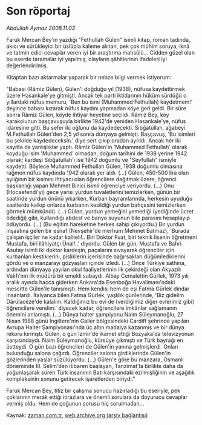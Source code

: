 # Son röportaj

*Abdullah Aymaz 2008.11.03*

<tr><td class="metin" colspan="2" style="padding-top: 20px; padding-left: 5px; padding-right: 10px;">Faruk Mercan Bey'in yazdığı "Fethullah Gülen" isimli kitap, roman tadında, akıcı ve sürükleyici bir üslûpla kaleme alınan, pek çok mühim soruya, iknâ ve tatmin edici cevaplar veren iyi bir araştırma mahsûlü... Cidden güzel olan bu eserde taramalar iyi yapılmış, olayların şâhitlerinin ifadeleri iyi değerlendirilmiş.</td></tr><tr><td class="metin" colspan="2" style="padding-top: 20px; padding-left: 5px; padding-right: 10px;"><p> Kitaptan bazı aktarmalar yaparak bir nebze bilgi vermek istiyorum: 
<p> "Babası (Râmiz Gülen), Gülen'i doğduğu yıl (1938), nüfusa kaydettirmek üzere Hasankale'ye gitmişti. Ancak tek parti iktidarının hüküm sürdüğü o yıllardaki nüfus memuru, 'Ben bu ismi (Muhammed Fethullah) kaydetmem!' deyince babası kızarak nüfus kaydını yapmadan köye geri geldi. Bir süre sonra Râmiz Gülen, köyde ihtiyar heyetine seçildi. Râmiz Bey, köy karakolunun başçavuşuyla birlikte 1942'de yeniden Hasankale'ye, nüfus idaresine gitti. Bu sefer iki oğlunu da kaydedecekti. Sıbğatullah, ağabeyi M.Fethullah Gülen'den 2,5 yıl sonra dünyaya gelmişti. Başçavuş, 'Bu isimleri bu şekilde kaydedeceksin.' diye sert çıkıp oradan ayrıldı. Ancak her iki kayıtta da yanlışlıklar yaptı. Râmiz Gülen'in 'Muhammed Fethullah' olarak koyduğu isim 'Muhammed' olmadan, doğum tarihini de 1938 yerine 1942 olarak; kardeşi Sıbğatullah'ı ise 1942 doğumlu ve "Seyfullah" ismiyle kaydetti. Böylece Muhammed Fethullah Gülen, 1938 doğumlu olmasına rağmen nüfus kaydında 1942 olarak yer aldı. (...) Gülen, 450-500 lira olan aylığının bir kısmını ihtiyacı olan öğrencilere dağıtmak üzere, öğrenci başkanlığı yapan Mehmet Binici isimli öğrenciye veriyordu. (...) Onu (Hocaefendi'yi) gece yarısı yurdun tuvaletlerini temizlerken, günün bir saatinde yurdun önünü yıkarken, Kurban bayramlarında, herkesin uyuduğu saatlerde kalkıp onlarca kurbanın kesildiği yurdun bahçesini temizlerken görmek mümkündü. (...) Gülen, yurdun yemeğini yemediği (yediğinde ücret ödediği) gibi, kullandığı abdest ve banyo suyunun bile parasını hesaplayıp ödüyordu. (...) (Bu eğitim hareketine herkes sahip çıkıyordu.) Bir yurdun inşaatına gelen bir esnaf (Nevşehir'de merhum Mehmet Batmaz), 'Burada çalışan işçiler ne kadar kaliteli!.. Biri Doktor Fuat, biri teknik lisenin öğretmeni Mustafa, biri ilâhiyatçı Ünal!..' diyordu. Gülen bir gün, Mustafa ve Bahri Asutay isimli iki doktor kardeşin, paçalarını sıvayarak öğrenciler için kurbanları kestiklerini, pisliklerin içerisinde bağırsakları düğümlediklerini gördü ve o manzarayı gözyaşları içinde izledi. (...) Önce Türkiye sathına, ardından dünyaya yayılan okul faaliyetlerinin ilk çekirdeği olan Akyazılı Vakfı'nın ilk müdürü bir emekli subaydı. Albay Cemalettin Gürlek, 1973 yılı aralık ayında hacca giderken Ankara'da Esenboğa Havalimanı'ndaki mescitte Gülen'le tanışmıştı. Hem kendisi hem de eşi Fatma Gürlek dindar insanlardı. İtalyanca bilen Fatma Gürlek, yaşlılık günlerinde, 'Biz gidelim Dârülaceze'de kalalım. Kaldığımız bu evi de (verdiğimiz diğer evlerimiz gibi) öğrencilere verelim.' diyecek kadar, öğrencilere imkânlar sağlamanın önemini anlamıştı. (...) Dünya halter şampiyonu Naim Süleymanoğlu, 27 Nisan 1988 günü İngiltere'nin Galler bölgesindeki Cardiff şehrinde yapılan Avrupa Halter Şampiyonası'nda üç altın madalya kazanmış ve bir dünya rekoru kırmıştı. Gülen, o gün İzmir'de ikamet ettiği Bozyaka'da televizyonun karşısındaydı. Naim Süleymanoğlu, kürsüye çıkmıştı ve Türk bayrağı en üstteydi. O gün bazı öğrencileri de Gülen'in yanına gelmişlerdi. Onları bulunduğu salona çağırdı. Öğrenciler salona girdiklerinde Gülen'in gözlerinden yaşlar süzülüyordu. (...) Gülen'e göre bu manzara, Osmanlı döneminde III. Selim'den itibaren başlayan, Tanzimat'la birlikte daha da yoğunlaşarak süren Türk insanının Batı karşısındaki ezilmişliğinin ve aşağılık kompleksinin sonunu getirecek işaretlerden biriydi."
<p> Faruk Mercan Bey, titiz bir çalışma sonucu hazırladığı bu eseriyle, pek çoklarının merak ettiği itirazlara ve önemli sorulara da doyurucu cevaplar vermiş oldu. Hem de çoğunun sorusu hiç sorulmadan... <br/></p></p></p></td></tr>

Kaynak: [zaman.com.tr](http://zaman.com.tr/yazar.do?yazino=756230), [web.archive.org (arşiv bağlantısı)](http://web.archive.org/web/20090112211626/http://www.zaman.com.tr:80/yazar.do?yazino=756230)
